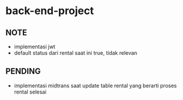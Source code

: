 # back-end-project

## NOTE
- implementasi jwt
- default status dari rental saat ini true, tidak relevan

## PENDING
- implementasi midtrans saat update table rental yang berarti proses rental selesai